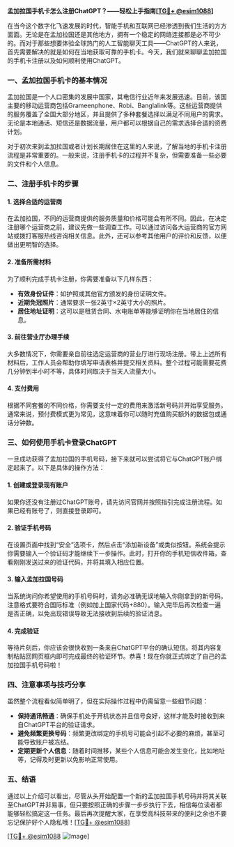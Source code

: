 **孟加拉国手机卡怎么注册ChatGPT？——轻松上手指南[[TG💪+ @esim1088](https://t.me/s/esim1088)]**

在当今这个数字化飞速发展的时代，智能手机和互联网已经渗透到我们生活的方方面面。无论是在孟加拉国还是其他地方，拥有一个稳定的网络连接都是必不可少的。而对于那些想要体验全球热门的人工智能聊天工具——ChatGPT的人来说，首先需要解决的就是如何在当地获取可靠的手机卡。今天，我们就来聊聊孟加拉国的手机卡注册以及如何顺利使用ChatGPT。

### 一、孟加拉国手机卡的基本情况

孟加拉国是一个人口密集的发展中国家，其电信行业近年来发展迅速。目前，该国主要的移动运营商包括Grameenphone、Robi、Banglalink等。这些运营商提供的服务覆盖了全国大部分地区，并且提供了多种套餐选择以满足不同用户的需求。无论是本地通话、短信还是数据流量，用户都可以根据自己的需求选择合适的资费计划。

对于初次来到孟加拉国或者计划长期居住在这里的人来说，了解当地的手机卡注册流程是非常重要的。一般来说，注册手机卡的过程并不复杂，但需要准备一些必要的文件和个人信息。

### 二、注册手机卡的步骤

#### 1. 选择合适的运营商

在孟加拉国，不同的运营商提供的服务质量和价格可能会有所不同。因此，在决定注册哪个运营商之前，建议先做一些调查工作。可以通过访问各大运营商的官方网站或拨打客服热线咨询相关信息。此外，还可以参考其他用户的评价和反馈，以便做出更明智的选择。

#### 2. 准备所需材料

为了顺利完成手机卡注册，你需要准备以下几样东西：
- **有效身份证件**：如护照或其他官方颁发的身份证明文件。
- **近期免冠照片**：通常要求一张2英寸×2英寸大小的照片。
- **居住地址证明**：这可以是租赁合同、水电账单等能够证明你在当地居住的信息。

#### 3. 前往营业厅办理手续

大多数情况下，你需要亲自前往选定运营商的营业厅进行现场注册。带上上述所有材料后，工作人员会帮助你填写申请表格并提交相关资料。整个过程可能需要花费几分钟到半小时不等，具体时间取决于当天人流量大小。

#### 4. 支付费用

根据不同套餐的不同价格，你需要支付一定的费用来激活新号码并开始享受服务。通常来说，预付费模式更为常见，这意味着你可以随时充值购买额外的数据包或通话分钟数。

### 三、如何使用手机卡登录ChatGPT

一旦成功获得了孟加拉国的手机号码，接下来就可以尝试将它与ChatGPT账户绑定起来了。以下是具体的操作方法：

#### 1. 创建或登录现有账户

如果你还没有注册过ChatGPT账号，请先访问官网并按照指引完成注册流程。如果已经有账号了，则直接登录即可。

#### 2. 验证手机号码

在设置页面中找到“安全”选项卡，然后点击“添加新设备”或类似按钮。系统会提示你需要输入一个验证码才能继续下一步操作。此时，打开你的手机短信收件箱，查看刚刚发送过来的验证代码，并将其填入相应位置。

#### 3. 输入孟加拉国号码

当系统询问你希望使用的手机号码时，请务必准确无误地输入你刚拿到的新号码。注意格式要符合国际标准（例如加上国家代码+880）。输入完毕后再次检查一遍是否正确，以免出现错误导致无法接收到后续的验证消息。

#### 4. 完成验证

等待片刻后，你应该会很快收到一条来自ChatGPT平台的确认短信。将其内容复制粘贴回网页框内即可完成最终的验证环节。恭喜！现在你就正式绑定了自己的孟加拉国手机号码啦！

### 四、注意事项与技巧分享

虽然整个流程看似简单明了，但在实际操作过程中仍需留意一些细节问题：

- **保持通讯畅通**：确保手机处于开机状态并且信号良好，这样才能及时接收到来自ChatGPT平台的验证请求。
- **避免频繁更换号码**：频繁更改绑定的手机号可能会引起不必要的麻烦，甚至可能导致账户被冻结。
- **定期更新个人信息**：随着时间推移，某些个人信息可能会发生变化，比如地址等，记得及时更新以免影响正常使用。

### 五、结语

通过以上介绍可以看出，尽管从头开始配置一个新的孟加拉国手机号码并将其关联至ChatGPT并非易事，但只要按照正确的步骤一步步执行下去，相信每位读者都能够轻松搞定这一任务。最后再次提醒大家，在享受高科技带来的便利之余也不要忘记保护好个人隐私哦！[[TG💪+ @esim1088](https://t.me/s/esim1088)]

[[TG💪+ @esim1088](https://t.me/s/esim1088) ![Image](https://i.postimg.cc/4NQfJmqS/Snipaste-2025-05-13-00-14-12.png)]